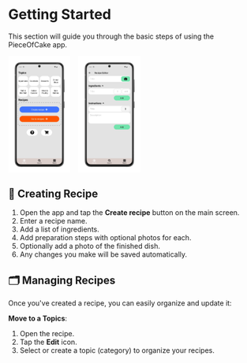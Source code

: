 # Getting Started

This section will guide you through the basic steps of using the PieceOfCake app.

<div style="display: flex; gap: 16px; align-items: flex-start;">
  <img src="img/main_screen.png" style="width:25%;">
  <img src="img/edit_recipe.png" style="width:25%;">
</div>

## 🧁 Creating Recipe

1. Open the app and tap the **Create recipe** button on the main screen.  
2. Enter a recipe name.  
3. Add a list of ingredients.  
4. Add preparation steps with optional photos for each.  
5. Optionally add a photo of the finished dish.
6. Any changes you make will be saved automatically.



## 🗂️ Managing Recipes

Once you've created a recipe, you can easily organize and update it:

**Move to a Topics**:  
1. Open the recipe.  
2. Tap the **Edit** icon.  
3. Select or create a topic (category) to organize your recipes.



